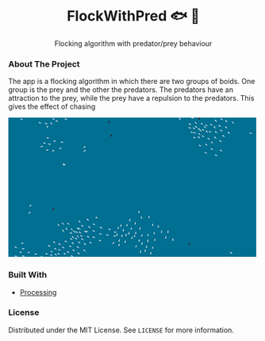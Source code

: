<p align="center">

  <h1 align="center">FlockWithPred 🐟 🦈</h1>

  <p align="center">
    Flocking algorithm with predator/prey behaviour 
  </p>
</p>


### About The Project

The app is a flocking algorithm in which there are two groups of boids. One group is the prey and the other the predators.
The predators have an attraction to the prey, while the prey have a repulsion to the predators. This gives the effect of chasing

<img src = "img/Boids.gif"></img>

### Built With

* [Processing](https://processing.org/)


### License

Distributed under the MIT License. See `LICENSE` for more information.

